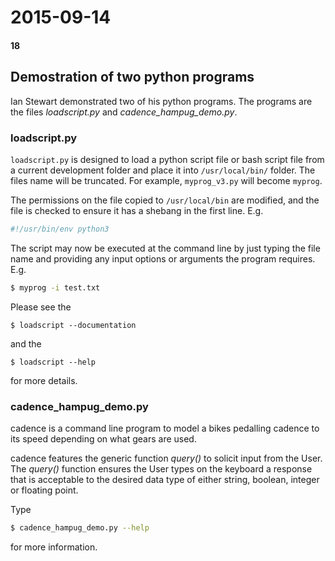 # 2015-09-14
#### 18

## Demostration of two python programs

Ian Stewart demonstrated two of his python programs. The programs are the 
files *loadscript.py* and *cadence_hampug_demo.py*.


### loadscript.py

`loadscript.py` is designed to load a python script file or bash script file
from a current development folder and place it into `/usr/local/bin/` folder.
The files name will be truncated. For example, `myprog_v3.py` will become
`myprog`.

The permissions on the file copied to `/usr/local/bin` are modified, and the file
is checked to ensure it has a shebang in the first line. E.g. 
```bash
#!/usr/bin/env python3
```

The script may now be executed at the command line by just typing the file name
and providing any input options or arguments the program requires. E.g. 
```bash
$ myprog -i test.txt
```

Please see the 
```
$ loadscript --documentation
```
and the 
```
$ loadscript --help 
```
for more details.


### cadence_hampug_demo.py

cadence is a command line program to model a bikes pedalling cadence to its
speed depending on what gears are used.

cadence features the generic function *query()* to solicit input from the User.
The *query()* function ensures the User types on the keyboard a response that is
acceptable to the desired data type of either string, boolean, integer or
floating point.

Type 
```bash
$ cadence_hampug_demo.py --help
```
for more information.

